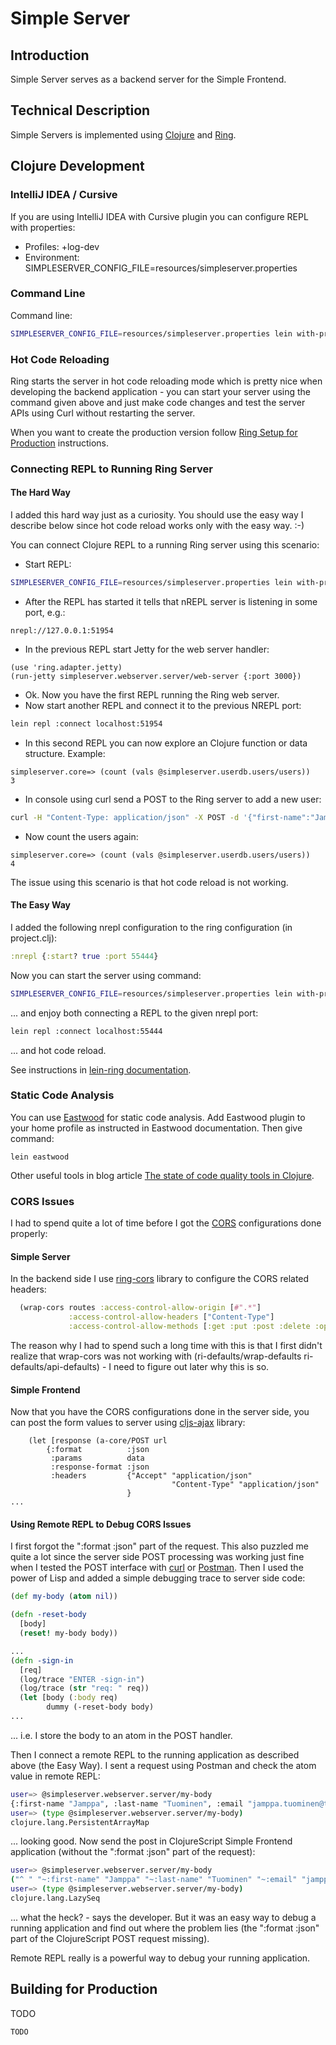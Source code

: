 # Simple Server

## Introduction

Simple Server serves as a backend server for the Simple Frontend.


## Technical Description

Simple Servers is implemented using [Clojure](https://clojure.org/) and [Ring](https://github.com/ring-clojure).

## Clojure Development

### IntelliJ IDEA / Cursive

If you are using IntelliJ IDEA with Cursive plugin you can configure REPL with properties:
- Profiles: +log-dev
- Environment: SIMPLESERVER_CONFIG_FILE=resources/simpleserver.properties

### Command Line

Command line: 

```bash
SIMPLESERVER_CONFIG_FILE=resources/simpleserver.properties lein with-profile +log-dev ring server-headless
```

### Hot Code Reloading

Ring starts the server in hot code reloading mode which is pretty nice when developing the backend application - you can start your server using the command given above and just make code changes and test the server APIs using Curl without restarting the server.

When you want to create the production version follow [Ring Setup for Production](https://github.com/ring-clojure/ring/wiki/Setup-for-production) instructions.

### Connecting REPL to Running Ring Server

#### The Hard Way

I added this hard way just as a curiosity. You should use the easy way I describe below since hot code reload works only with the easy way. :-)

You can connect Clojure REPL to a running Ring server using this scenario:

- Start REPL:
```bash
SIMPLESERVER_CONFIG_FILE=resources/simpleserver.properties lein with-profile +log-dev repl
```

- After the REPL has started it tells that nREPL server is listening in some port, e.g.: 

```
nrepl://127.0.0.1:51954
```

- In the previous REPL start Jetty for the web server handler:
```
(use 'ring.adapter.jetty)
(run-jetty simpleserver.webserver.server/web-server {:port 3000})
```

- Ok. Now you have the first REPL running the Ring web server.
- Now start another REPL and connect it to the previous NREPL port:

```bash
lein repl :connect localhost:51954
```

- In this second REPL you can now explore an Clojure function or data structure. Example:

```
simpleserver.core=> (count (vals @simpleserver.userdb.users/users))
3
```

- In console using curl send a POST to the Ring server to add a new user:

```bash
curl -H "Content-Type: application/json" -X POST -d '{"first-name":"Jamppa", "last-name": "Tuominen", "email": "jamppa.tuominen@tieto.com", "password":"123"}' http://localhost:3000/sign-in
```

- Now count the users again:

```
simpleserver.core=> (count (vals @simpleserver.userdb.users/users))
4
```

The issue using this scenario is that hot code reload is not working. 

#### The Easy Way

I added the following nrepl configuration to the ring configuration (in project.clj):

```clojure
:nrepl {:start? true :port 55444}
```

Now you can start the server using command:

```bash
SIMPLESERVER_CONFIG_FILE=resources/simpleserver.properties lein with-profile +log-dev ring server-headless
```

... and enjoy both connecting a REPL to the given nrepl port:

```bash
lein repl :connect localhost:55444
```

... and hot code reload.

See instructions in [lein-ring documentation](https://github.com/weavejester/lein-ring).


### Static Code Analysis

You can use [Eastwood](https://github.com/jonase/eastwood) for static code analysis. Add Eastwood plugin to your home profile as instructed in Eastwood documentation. Then give command:

```
lein eastwood
```

Other useful tools in blog article [The state of code quality tools in Clojure](https://blog.jeaye.com/2017/08/31/clojure-code-quality/).



### CORS Issues

I had to spend quite a lot of time before I got the [CORS](https://en.wikipedia.org/wiki/Cross-origin_resource_sharing) configurations done properly:

#### Simple Server

In the backend side I use [ring-cors](https://github.com/r0man/ring-cors) library to configure the CORS related headers:

```clojure
  (wrap-cors routes :access-control-allow-origin [#".*"]
             :access-control-allow-headers ["Content-Type"]
             :access-control-allow-methods [:get :put :post :delete :options])
```

The reason why I had to spend such a long time with this is that I first didn't realize that wrap-cors was not working with (ri-defaults/wrap-defaults ri-defaults/api-defaults) - I need to figure out later why this is so.

#### Simple Frontend

Now that you have the CORS configurations done in the server side, you can post the form values to server using [cljs-ajax](https://github.com/JulianBirch/cljs-ajax) library:


```clojurescript
    (let [response (a-core/POST url
        {:format          :json
         :params          data
         :response-format :json
         :headers         {"Accept" "application/json"
                                    "Content-Type" "application/json"
                          }
...                          
```

#### Using Remote REPL to Debug CORS Issues

I first forgot the ":format :json" part of the request. This also puzzled me quite a lot since the server side POST processing was working just fine when I tested the POST interface with [curl](http://manpages.ubuntu.com/manpages/trusty/man1/curl.1.html) or [Postman](https://www.getpostman.com/). Then I used the power of Lisp and added a simple debugging trace to server side code:


```clojure
(def my-body (atom nil))

(defn -reset-body
  [body]
  (reset! my-body body))

...
(defn -sign-in
  [req]
  (log/trace "ENTER -sign-in")
  (log/trace (str "req: " req))
  (let [body (:body req)
        dummy (-reset-body body)
...
```

... i.e. I store the body to an atom in the POST handler.

Then I connect a remote REPL to the running application as described above (the Easy Way). I sent a request using Postman and check the atom value in remote REPL:

```bash
user=> @simpleserver.webserver.server/my-body
{:first-name "Jamppa", :last-name "Tuominen", :email "jamppa.tuominen@tieto.com", :password "123"}
user=> (type @simpleserver.webserver.server/my-body)
clojure.lang.PersistentArrayMap
```

... looking good. Now send the post in ClojureScript Simple Frontend application (without the ":format :json" part of the request):

```bash
user=> @simpleserver.webserver.server/my-body
("^ " "~:first-name" "Jamppa" "~:last-name" "Tuominen" "~:email" "jamppa.1.tuominen@tieto.com" "~:password" "foo")
user=> (type @simpleserver.webserver.server/my-body)
clojure.lang.LazySeq
```

... what the heck? - says the developer. But it was an easy way to debug a running application and find out where the problem lies (the ":format :json" part of the ClojureScript POST request missing).

Remote REPL really is a powerful way to debug your running application.



## Building for Production

TODO

```
TODO

```
